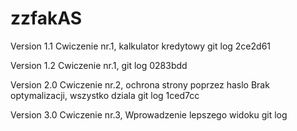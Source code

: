 # zzfakAS 

Version 1.1 
Cwiczenie nr.1, 
kalkulator kredytowy 
git log 2ce2d61

Version 1.2
Cwiczenie nr.1,
git log 0283bdd
 
Version 2.0
Cwiczenie nr.2, 
ochrona strony poprzez haslo
Brak optymalizacji, wszystko dziala
git log 1ced7cc

Version 3.0
Cwiczenie nr.3,
Wprowadzenie lepszego widoku
git log 